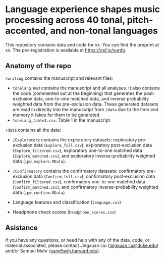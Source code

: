 # Language experience shapes music processing across 40 tonal, pitch-accented, and non-tonal languages 

This repository contains data and code for xx. You can find the preprint at xx. The pre-registration is available at https://osf.io/xurdb. 

## Anatomy of the repo

`/writing` contains the manuscript and relevant files:

- `tonelang.Rmd` contains the manuscript and all analyses. It also contains the code (commented out at the beginning) that generates the post-exclusion data, one-to-one matched data, and inverse probability weighted data from the pre-exclusion data. These generated datasets are read in directly into the manuscript from  `/data` due to the time and memory it takes for them to be generated.
- `tonelang_table1.csv`: Table 1 in the manuscript

`/data` contains all the data: 

- `/Exploratory` contains the exploratory datasets: exploratory pre-exclusion data (`Explore_full.csv`), exploratory post-exclusion data (`Explore_filtered.csv`), exploratory one-to-one matched data (`Explore_matched.csv`), and exploratory inverse-probability weighted data (`ipw_explore.RData`). 

- `/Confirmatory` contains the confirmatory datasets: confirmatory pre-exclusion data (`Confirm_full.csv`), confirmatory post-exclusion data (`Confirm_filtered.csv`), confirmatory one-to-one matched data (`Confirm_matched.csv`), and confirmatory inverse-probability weighted data (`ipw_confirm.RData`)
- Language features and classification (`language.csv`)
- Headphone check scores (`headphone_scores.csv`)

## Asistance

if you have any questions, or need help with any of the data, code, or material associated, please contact Jingxuan Liu (jingxuan.liu@duke.edu) and/or Samuel Mehr (sam@wjh.harvard.edu).
